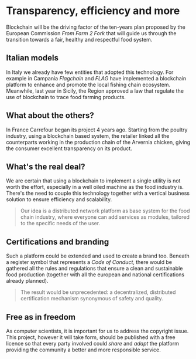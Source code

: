 # Transparency, efficiency and more

Blockchain will be the driving factor of the ten-years plan proposed by the European Commission *From Farm 2 Fork* that will guide us through the transition towards a fair, healthy and respectful food system.




## Italian models

In Italy we already have few entities that adopted this technology. For example in Campania *Flagchain* and *FLAG* have implemented a blockchain platform to enhance and promote the local fishing chain ecosystem. Meanwhile, last year in Sicily, the Region approved a law that regulate the use of blockchain to trace food farming products.




## What about the others?

In France Carrefour began its project 4 years ago. Starting from the poultry industry, using a blockchain based system, the retailer linked all the counterparts working in the production chain of the Arvernia chicken, giving the consumer excellent transparency on its product.




## What's the real deal?

We are certain that using a blockchain to implement a single utility is not worth the effort, especially in a well oiled machine as the food industry is. There's the need to couple this technology together with a vertical business solution to ensure efficiency and scalability.

> Our idea is a distributed network platform as base system for the food chain industry, where everyone can add services as modules, tailored to the specific needs of the user.




## Certifications and branding

Such a platform could be extended and used to create a brand too. Beneath a register symbol that represents a *Code of Conduct*, there would be gathered all the rules and regulations that ensure a clean and sustainable food production (together with all the european and national certifications already planned).

> The result would be unprecedented: a decentralized, distributed certification mechanism synonymous of safety and quality.




## Free as in freedom

As computer scientists, it is important for us to address the copyright issue. This project, however it will take form, should be published with a free licence so that every party involved could *share* and *adapt* the platform providing the community a better and more responsible service.
